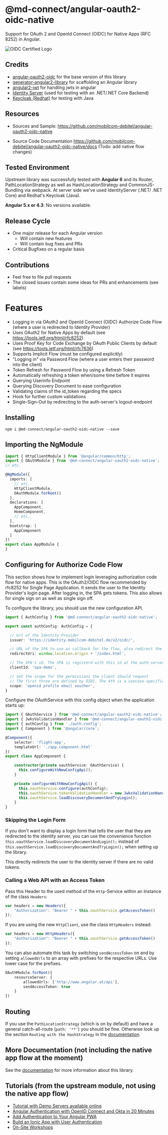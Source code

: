 # @md-connect/angular-oauth2-oidc-native

Support for OAuth 2 and OpenId Connect (OIDC) for Native Apps (RFC 8252) in Angular.

![OIDC Certified Logo](https://raw.githubusercontent.com/manfredsteyer/angular-oauth2-oidc/master/oidc.png)

## Credits

- [angular-oauth2-oidc](https://github.com/manfredsteyer/angular-oauth2-oidc) for the base version of this library
- [generator-angular2-library](https://github.com/jvandemo/generator-angular2-library) for scaffolding an Angular library
- [angular2-jwt](https://github.com/auth0/angular2-jwt) for handling jwts in angular
- [Identity Server](https://github.com/identityserver) (used for testing with an .NET/.NET Core Backend)
- [Keycloak (Redhat)](http://www.keycloak.org/) for testing with Java

## Resources

- Sources and Sample:
https://github.com/mobilcom-debitel/angular-oauth2-oidc-native

- Source Code Documentation
https://github.com/mobilcom-debitel/angular-oauth2-oidc-native/docs (Todo: add native flow changes)

## Tested Environment

Upstream library was successfully tested with **Angular 6** and its Router, PathLocationStrategy as well as HashLocationStrategy and CommonJS-Bundling via webpack. At server side we've used IdentityServer (.NET/ .NET Core) and Redhat's Keycloak (Java).

**Angular 5.x or 4.3**: No versions available.

## Release Cycle

- One major release for each Angular version
    - Will contain new features
    - Will contain bug fixes and PRs
- Critical Bugfixes on a regular basis

## Contributions
- Feel free to file pull requests
- The closed issues contain some ideas for PRs and enhancements (see labels)

# Features 
- Logging in via OAuth2 and OpenId Connect (OIDC) Authorize Code Flow (where a user is redirected to Identity Provider)
- Uses OAuth2 for Native Apps by default (see https://tools.ietf.org/html/rfc8252)
- Uses Proof Key for Code Exchange by OAuth Public Clients by default (see https://tools.ietf.org/html/rfc7636)
- Supports Implicit Flow (must be configured explicitly) 
- "Logging in" via Password Flow (where a user enters their password into the client)
- Token Refresh for Password Flow by using a Refresh Token
- Automatically refreshing a token when/some time before it expires
- Querying Userinfo Endpoint
- Querying Discovery Document to ease configuration
- Validating claims of the id_token regarding the specs
- Hook for further custom validations
- Single-Sign-Out by redirecting to the auth-server's logout-endpoint

## Installing

```
npm i @md-connect/angular-oauth2-oidc-native --save
```

## Importing the NgModule

```TypeScript
import { HttpClientModule } from '@angular/common/http';
import { OAuthModule } from '@md-connect/angular-oauth2-oidc-native';
// etc.

@NgModule({
  imports: [ 
    // etc.
    HttpClientModule,
    OAuthModule.forRoot()
  ],
  declarations: [
    AppComponent,
    HomeComponent,
    // etc.
  ],
  bootstrap: [
    AppComponent 
  ]
})
export class AppModule {
}
``` 

## Configuring for Authorize Code Flow

This section shows how to implement login leveraging authorization code flow for native apps. 
This is the OAuth2/OIDC flow recommended by rfc8252 for Single Page Application. It sends the user to the Identity Provider's login page. 
After logging in, the SPA gets tokens. This also allows for single sign on as well as single sign off.

To configure the library, you should use the new configuration API.

```TypeScript
import { AuthConfig } from '@md-connect/angular-oauth2-oidc-native';

export const authConfig: AuthConfig = {

  // Url of the Identity Provider
  issuer: 'https://identity.mobilcom-debitel.de/v2/oidc/',

  // URL of the SPA to use as callback for the flow, also redirect the user to after login
  redirectUri: window.location.origin + '/index.html',

  // The SPA's id. The SPA is registerd with this id at the auth-server
  clientId: 'spa-demo',

  // set the scope for the permissions the client should request
  // The first three are defined by OIDC. The 4th is a usecase-specific one
  scope: 'openid profile email voucher',
}
```

Configure the OAuthService with this config object when the application starts up:

```TypeScript
import { OAuthService } from '@md-connect/angular-oauth2-oidc-native';
import { JwksValidationHandler } from '@md-connect/angular-oauth2-oidc-native';
import { authConfig } from './auth.config';
import { Component } from '@angular/core';

@Component({
    selector: 'flight-app',
    templateUrl: './app.component.html'
})
export class AppComponent {

    constructor(private oauthService: OAuthService) {
      this.configureWithNewConfigApi();
    }

    private configureWithNewConfigApi() {
      this.oauthService.configure(authConfig);
      this.oauthService.tokenValidationHandler = new JwksValidationHandler();
      this.oauthService.loadDiscoveryDocumentAndTryLogin();
    }
}
```

### Skipping the Login Form

If you don't want to display a login form that tells the user that they are redirected to the identity server, 
you can use the convenience function ``this.oauthService.loadDiscoveryDocumentAndLogin();`` instead of ``this.oauthService.loadDiscoveryDocumentAndTryLogin();`` when setting up the library. 

This directly redirects the user to the identity server if there are no valid tokens. 


### Calling a Web API with an Access Token

Pass this Header to the used method of the ``Http``-Service within an Instance of the class ``Headers``:

```TypeScript
var headers = new Headers({
    "Authorization": "Bearer " + this.oauthService.getAccessToken()
});
```

If you are using the new ``HttpClient``, use the class ``HttpHeaders`` instead:

```TypeScript
var headers = new HttpHeaders({
    "Authorization": "Bearer " + this.oauthService.getAccessToken()
});
```

You can also automate this task by switching ``sendAccessToken`` on and by setting ``allowedUrls`` to an array with prefixes for the respective URLs. Use lower case for the prefixes.

```TypeScript
OAuthModule.forRoot({
    resourceServer: {
        allowedUrls: ['http://www.angular.at/api'],
        sendAccessToken: true
    }
})
```

## Routing

If you use the ``PathLocationStrategy`` (which is on by default) and have a general catch-all-route (``path: '**'``) you should be fine. Otherwise look up the section ``Routing with the HashStrategy`` in the [documentation](https://manfredsteyer.github.io/angular-oauth2-oidc/docs/).

## More Documentation (not including the native app flow at the moment)

See the [documentation](https://manfredsteyer.github.io/angular-oauth2-oidc/docs/) for more information about this library.

## Tutorials (from the upstream module, not using the native app flow)

* [Tutorial with Demo Servers available online](https://www.softwarearchitekt.at/post/2016/07/03/authentication-in-angular-2-with-oauth2-oidc-and-guards-for-the-newest-new-router-english-version.aspx)
* [Angular Authentication with OpenID Connect and Okta in 20 Minutes](https://developer.okta.com/blog/2017/04/17/angular-authentication-with-oidc)
* [Add Authentication to Your Angular PWA](https://developer.okta.com/blog/2017/06/13/add-authentication-angular-pwa)
* [Build an Ionic App with User Authentication](https://developer.okta.com/blog/2017/08/22/build-an-ionic-app-with-user-authentication)
* [On-Site Workshops](https://www.softwarearchitekt.at)








